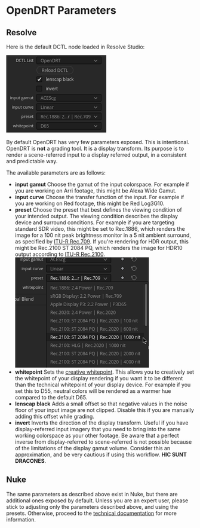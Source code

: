 # OpenDRT Parameters

## Resolve

Here is the default DCTL node loaded in Resolve Studio:

![Resolve OpenDRT Minimal](img/ui/Resolve_OpenDRT_minimal.png)

By default OpenDRT has very few parameters exposed. This is intentional. OpenDRT is **not** a grading tool. It is a display transform. Its purpose is to render a scene-referred input to a display referred output, in a consistent and predictable way.

The available parameters are as follows:

- **input gamut**
  Choose the gamut of the input colorspace. For example if you are working on Arri footage, this might be Alexa Wide Gamut.
- **input curve**
  Choose the transfer function of the input. For example if you are working on Red footage, this might be Red Log3G10.
- **preset**
  Choose the preset that best defines the viewing condition of your intended output. The viewing condition describes the display device and surround conditions. For example if you are targeting standard SDR video, this might be set to Rec.1886, which renders the image for a 100 nit peak brightness monitor in a 5 nit ambient surround, as specified by [ITU-R Rec.709](https://www.itu.int/rec/R-REC-BT.709). If you're rendering for HDR output, this might be Rec.2100 ST 2084 PQ, which renders the image for HDR10 output according to [ITU-R Rec.2100](https://www.itu.int/rec/R-REC-BT.2100).
  ![Resolve OpenDRT Presets](img/ui/Resolve_OpenDRT_presets.png)
- **whitepoint**
  Sets the [creative whitepoint](tech_creative_whitepoint.md). This allows you to creatively set the whitepoint of your display rendering if you want it to be different than the technical whitepoint of your display device. For example if you set this to D55, neutral colors will be rendered as a warmer hue compared to the default D65.
- **lenscap black** 
  Adds a small offset so that negative values in the noise floor of your input image are not clipped. Disable this if you are manually adding this offset while grading.
- **invert**
  Inverts the direction of the display transform. Useful if you have display-referred input imagery that you need to bring into the same working colorspace as your other footage. Be aware that a perfect inverse from display-referred to scene-referred is not possible because of the limitations of the display gamut volume. Consider this an approximation, and be very cautious if using this workflow. **HIC SUNT DRACONES**.


## Nuke

The same parameters as described above exist in Nuke, but there are additional ones exposed by default. Unless you are an expert user, please stick to adjusting only the parameters described above, and using the presets. Otherwise, proceed to the [technical documentation]() for more information.
